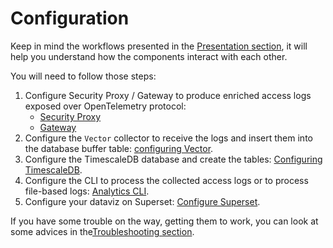 # Configuration

Keep in mind the workflows presented in the [Presentation section](../presentation.md), it will help you understand how the components interact with each other.

You will need to follow those steps:

1. Configure Security Proxy / Gateway to produce enriched access logs exposed over OpenTelemetry protocol:
    - [Security Proxy](security_proxy.md)
    - [Gateway](gateway.md)
1. Configure the `Vector` collector to receive the logs and insert them into the database buffer table: [configuring Vector](vector.md).
1. Configure the TimescaleDB database and create the tables: [Configuring TimescaleDB](timescaledb.md).
1. Configure the CLI to process the collected access logs or to process file-based logs: [Analytics CLI](analytics-cli.md).
1. Configure your dataviz on Superset: [Configure Superset](superset.md).

If you have some trouble on the way, getting them to work, you can look at some advices in the[Troubleshooting section](../troubleshooting.md).